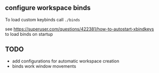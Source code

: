 
## configure workspace binds

To load custom keybinds call `./binds`


see https://superuser.com/questions/422381/how-to-autostart-xbindkeys to load binds on startup


## TODO

- add configurations for automatic workspace creation
- binds work window movements
